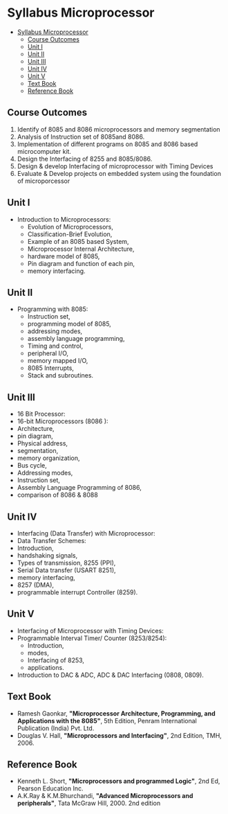 # Syllabus Microprocessor

- [Syllabus Microprocessor](#syllabus-microprocessor)
  - [Course Outcomes](#course-outcomes)
  - [Unit I](#unit-i)
  - [Unit II](#unit-ii)
  - [Unit III](#unit-iii)
  - [Unit IV](#unit-iv)
  - [Unit V](#unit-v)
  - [Text Book](#text-book)
  - [Reference Book](#reference-book)

## Course Outcomes

1. Identify of 8085 and 8086 microprocessors and memory segmentation
2. Analysis of Instruction set of 8085and 8086.
3. Implementation of different programs on 8085 and 8086 based microcomputer kit.
4. Design the Interfacing of 8255 and 8085/8086.
5. Design & develop Interfacing of microprocessor with Timing Devices
6. Evaluate & Develop projects on embedded system using the 
   foundation of microporcessor

## Unit I

- Introduction to Microprocessors:
  - Evolution of Microprocessors,
  - Classification-Brief Evolution,
  - Example of an 8085 based System,
  - Microprocessor Internal Architecture,
  - hardware model of 8085,
  - Pin diagram and function of each pin,
  - memory interfacing.

## Unit II

- Programming with 8085:
  - Instruction set,
  - programming model of 8085,
  - addressing modes,
  - assembly language programming,
  - Timing and control,
  - peripheral I/O,
  - memory mapped I/O,
  - 8085 Interrupts,
  - Stack and subroutines.

## Unit III

- 16 Bit Processor:
- 16-bit Microprocessors (8086 ):
- Architecture,
- pin diagram,
- Physical address,
- segmentation,
- memory organization,
- Bus cycle,
- Addressing modes,
- Instruction set,
- Assembly Language Programming of 8086,
- comparison of 8086 & 8088

## Unit IV

- Interfacing (Data Transfer) with Microprocessor:
- Data Transfer Schemes:
- Introduction,
- handshaking signals,
- Types of transmission, 8255 (PPI),
- Serial Data transfer (USART 8251),
- memory interfacing,
- 8257 (DMA),
- programmable interrupt Controller (8259).

## Unit V

- Interfacing of Microprocessor with Timing Devices:
- Programmable Interval Timer/ Counter (8253/8254):
  - Introduction,
  - modes,
  - Interfacing of 8253,
  - applications.
- Introduction to DAC & ADC, ADC & DAC Interfacing (0808, 0809).

## Text Book

- Ramesh Gaonkar, 
  **"Microprocessor Architecture, Programming, and Applications with the 8085"**, 
  5th Edition, Penram International Publication (India) Pvt. Ltd.
- Douglas V. Hall, 
  **"Microprocessors and Interfacing"**, 
  2nd Edition, TMH, 2006.

## Reference Book

- Kenneth L. Short, 
  **"Microprocessors and programmed Logic"**, 
  2nd Ed, Pearson Education Inc.
- A.K.Ray & K.M.Bhurchandi, 
  **"Advanced Microprocessors and peripherals"**, 
  Tata McGraw Hill, 2000. 2nd edition

